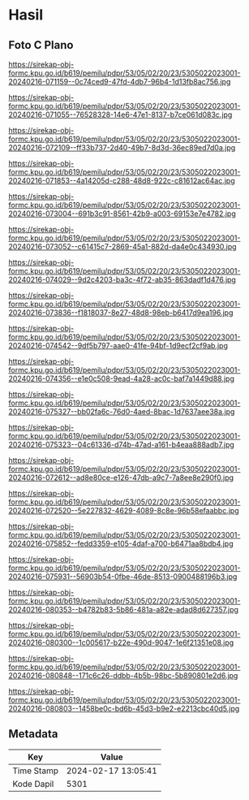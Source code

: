 # Hasil

## Foto C Plano

https://sirekap-obj-formc.kpu.go.id/b619/pemilu/pdpr/53/05/02/20/23/5305022023001-20240216-071159--0c74ced9-47fd-4db7-96b4-1d13fb8ac756.jpg

https://sirekap-obj-formc.kpu.go.id/b619/pemilu/pdpr/53/05/02/20/23/5305022023001-20240216-071055--76528328-14e6-47e1-8137-b7ce061d083c.jpg

https://sirekap-obj-formc.kpu.go.id/b619/pemilu/pdpr/53/05/02/20/23/5305022023001-20240216-072109--ff33b737-2d40-49b7-8d3d-36ec89ed7d0a.jpg

https://sirekap-obj-formc.kpu.go.id/b619/pemilu/pdpr/53/05/02/20/23/5305022023001-20240216-071853--4a14205d-c288-48d8-922c-c81612ac64ac.jpg

https://sirekap-obj-formc.kpu.go.id/b619/pemilu/pdpr/53/05/02/20/23/5305022023001-20240216-073004--691b3c91-8561-42b9-a003-69153e7e4782.jpg

https://sirekap-obj-formc.kpu.go.id/b619/pemilu/pdpr/53/05/02/20/23/5305022023001-20240216-073052--c61415c7-2869-45a1-882d-da4e0c434930.jpg

https://sirekap-obj-formc.kpu.go.id/b619/pemilu/pdpr/53/05/02/20/23/5305022023001-20240216-074029--9d2c4203-ba3c-4f72-ab35-863dadf1d476.jpg

https://sirekap-obj-formc.kpu.go.id/b619/pemilu/pdpr/53/05/02/20/23/5305022023001-20240216-073836--f1818037-8e27-48d8-98eb-b6417d9ea196.jpg

https://sirekap-obj-formc.kpu.go.id/b619/pemilu/pdpr/53/05/02/20/23/5305022023001-20240216-074542--9df5b797-aae0-41fe-94bf-1d9ecf2cf9ab.jpg

https://sirekap-obj-formc.kpu.go.id/b619/pemilu/pdpr/53/05/02/20/23/5305022023001-20240216-074356--e1e0c508-9ead-4a28-ac0c-baf7a1449d88.jpg

https://sirekap-obj-formc.kpu.go.id/b619/pemilu/pdpr/53/05/02/20/23/5305022023001-20240216-075327--bb02fa6c-76d0-4aed-8bac-1d7637aee38a.jpg

https://sirekap-obj-formc.kpu.go.id/b619/pemilu/pdpr/53/05/02/20/23/5305022023001-20240216-075323--04c61336-d74b-47ad-a161-b4eaa888adb7.jpg

https://sirekap-obj-formc.kpu.go.id/b619/pemilu/pdpr/53/05/02/20/23/5305022023001-20240216-072612--ad8e80ce-e126-47db-a9c7-7a8ee8e290f0.jpg

https://sirekap-obj-formc.kpu.go.id/b619/pemilu/pdpr/53/05/02/20/23/5305022023001-20240216-072520--5e227832-4629-4089-8c8e-96b58efaabbc.jpg

https://sirekap-obj-formc.kpu.go.id/b619/pemilu/pdpr/53/05/02/20/23/5305022023001-20240216-075852--fedd3359-e105-4daf-a700-b6471aa8bdb4.jpg

https://sirekap-obj-formc.kpu.go.id/b619/pemilu/pdpr/53/05/02/20/23/5305022023001-20240216-075931--56903b54-0fbe-46de-8513-0900488196b3.jpg

https://sirekap-obj-formc.kpu.go.id/b619/pemilu/pdpr/53/05/02/20/23/5305022023001-20240216-080353--b4782b83-5b86-481a-a82e-adad8d627357.jpg

https://sirekap-obj-formc.kpu.go.id/b619/pemilu/pdpr/53/05/02/20/23/5305022023001-20240216-080300--1c005617-b22e-490d-9047-1e6f21351e08.jpg

https://sirekap-obj-formc.kpu.go.id/b619/pemilu/pdpr/53/05/02/20/23/5305022023001-20240216-080848--171c6c26-ddbb-4b5b-98bc-5b890801e2d6.jpg

https://sirekap-obj-formc.kpu.go.id/b619/pemilu/pdpr/53/05/02/20/23/5305022023001-20240216-080803--1458be0c-bd6b-45d3-b9e2-e2213cbc40d5.jpg


## Metadata

| Key        | Value               |
| ---------- | ------------------- |
| Time Stamp | 2024-02-17 13:05:41 |
| Kode Dapil | 5301                |



